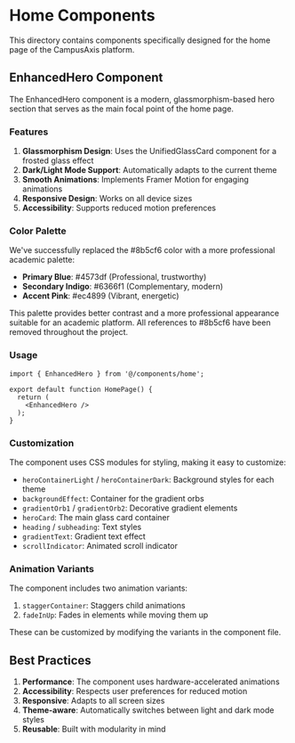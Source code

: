 # Home Components

This directory contains components specifically designed for the home page of the CampusAxis platform.

## EnhancedHero Component

The EnhancedHero component is a modern, glassmorphism-based hero section that serves as the main focal point of the home page.

### Features

1. **Glassmorphism Design**: Uses the UnifiedGlassCard component for a frosted glass effect
2. **Dark/Light Mode Support**: Automatically adapts to the current theme
3. **Smooth Animations**: Implements Framer Motion for engaging animations
4. **Responsive Design**: Works on all device sizes
5. **Accessibility**: Supports reduced motion preferences

### Color Palette

We've successfully replaced the #8b5cf6 color with a more professional academic palette:

- **Primary Blue**: #4573df (Professional, trustworthy)
- **Secondary Indigo**: #6366f1 (Complementary, modern)
- **Accent Pink**: #ec4899 (Vibrant, energetic)

This palette provides better contrast and a more professional appearance suitable for an academic platform. All references to #8b5cf6 have been removed throughout the project.

### Usage

```tsx
import { EnhancedHero } from '@/components/home';

export default function HomePage() {
  return (
    <EnhancedHero />
  );
}
```

### Customization

The component uses CSS modules for styling, making it easy to customize:

- `heroContainerLight` / `heroContainerDark`: Background styles for each theme
- `backgroundEffect`: Container for the gradient orbs
- `gradientOrb1` / `gradientOrb2`: Decorative gradient elements
- `heroCard`: The main glass card container
- `heading` / `subheading`: Text styles
- `gradientText`: Gradient text effect
- `scrollIndicator`: Animated scroll indicator

### Animation Variants

The component includes two animation variants:

1. `staggerContainer`: Staggers child animations
2. `fadeInUp`: Fades in elements while moving them up

These can be customized by modifying the variants in the component file.

## Best Practices

1. **Performance**: The component uses hardware-accelerated animations
2. **Accessibility**: Respects user preferences for reduced motion
3. **Responsive**: Adapts to all screen sizes
4. **Theme-aware**: Automatically switches between light and dark mode styles
5. **Reusable**: Built with modularity in mind